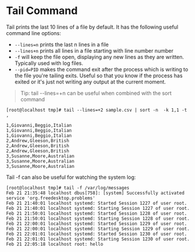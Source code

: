 # Tail Command
Tail prints the last 10 lines of a file by default. 
It has the following useful command line options:
* ```--lines=n``` prints the last n lines in a file
* ```--lines+n``` prints all lines in a file starting with line 
number number
* ```-f``` will keep the file open, displaying any new lines as
they are written. Typically used with log files.
* ```--pid=PID``` makes the command exit after the process which
is writing to the file you're tailing exits. Useful so that you know 
if the process has exited or it's just not writing any output at the
current moment.

> Tip: tail --lines=+n can be useful when combined with the 
sort command

```
[root@localhost tmp]# tail --lines=+2 sample.csv | sort -n  -k 1,1 -t ,

1,Giovanni,Beggio,Italian
1,Giovanni,Beggio,Italian
1,Giovanni,Beggio,Italian
2,Andrew,Gleeson,British
2,Andrew,Gleeson,British
2,Andrew,Gleeson,British
3,Susanne,Moore,Australian
3,Susanne,Moore,Australian
3,Susanne,Moore,Australian
```
Tail -f can also be useful for watching the system log:
```
[root@localhost tmp]# tail -f /var/log/messages
Feb 21 21:35:48 localhost dbus[758]: [system] Successfully activated service 'org.freedesktop.problems'
Feb 21 21:40:01 localhost systemd: Started Session 1227 of user root.
Feb 21 21:40:01 localhost systemd: Starting Session 1227 of user root.
Feb 21 21:50:01 localhost systemd: Started Session 1228 of user root.
Feb 21 21:50:01 localhost systemd: Starting Session 1228 of user root.
Feb 21 22:00:01 localhost systemd: Started Session 1229 of user root.
Feb 21 22:00:01 localhost systemd: Starting Session 1229 of user root.
Feb 21 22:01:01 localhost systemd: Started Session 1230 of user root.
Feb 21 22:01:01 localhost systemd: Starting Session 1230 of user root.
Feb 21 22:05:18 localhost root: hello
```